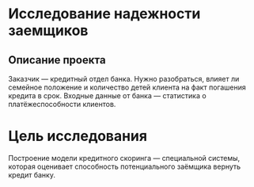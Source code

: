 # Исследование надежности заемщиков
## Описание проекта
Заказчик — кредитный отдел банка. Нужно разобраться, влияет ли семейное положение и количество детей клиента на факт погашения кредита в срок. Входные данные от банка — статистика о платёжеспособности клиентов.

# Цель исследования
Построение модели кредитного скоринга — специальной системы, которая оценивает способность потенциального заёмщика вернуть кредит банку.


